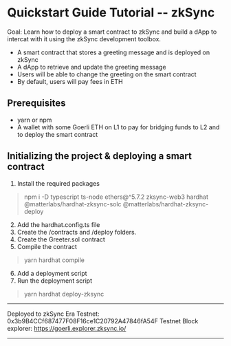 # Quickstart Guide Tutorial -- zkSync

Goal: Learn how to deploy a smart contract to zkSync and build a dApp to intercat with it using the zkSync development toolbox.

- A smart contract that stores a greeting message and is deployed on zkSync
- A dApp to retrieve and update the greeting message
- Users will be able to change the greeting on the smart contract
- By default, users will pay fees in ETH

## Prerequisites

- yarn or npm
- A wallet with some Goerli ETH on L1 to pay for bridging funds to L2 and to deploy the smart contract

## Initializing the project & deploying a smart contract

1. Install the required packages
> npm i -D typescript ts-node ethers@^5.7.2 zksync-web3 hardhat @matterlabs/hardhat-zksync-solc @matterlabs/hardhat-zksync-deploy

2. Add the hardhat.config.ts file
3. Create the /contracts and /deploy folders.
4. Create the Greeter.sol contract
5. Compile the contract
  > yarn hardhat compile
6. Add a deployment script
7. Run the deployment script
  > yarn hardhat deploy-zksync

------------------------------------------------------------------------------------------------------

Deployed to zkSync Era Testnet: 0x3b9B4CCf687477F08F16ce1C20792A47846fA54F
Testnet Block explorer: https://goerli.explorer.zksync.io/

------------------------------------------------------------------------------------------------------

